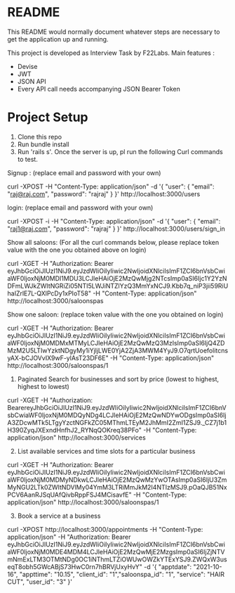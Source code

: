 # README

This README would normally document whatever steps are necessary to get the
application up and running.

This project is developed as Interview Task by F22Labs. Main features :
* Devise
* JWT
* JSON API
* Every API call needs accompanying JSON Bearer Token

# Project Setup

1. Clone this repo
2. Run bundle install
3. Run 'rails s'. Once the server is up, pl run the following Curl commands to test.

Signup : (replace email and password with your own)

curl -XPOST -H "Content-Type: application/json" -d '{ "user": { "email": "raj@raj.com", "password": "rajraj" } }' http://localhost:3000/users


login: (replace email and password with your own)

curl -XPOST -i -H "Content-Type: application/json" -d '{ "user": { "email": "raj1@raj.com", "password": "rajraj" } }' http://localhost:3000/users/sign_in

Show all saloons: (For all the curl commands below, please replace token value with the one you obtained above on login)

curl -XGET -H "Authorization: Bearer eyJhbGciOiJIUzI1NiJ9.eyJzdWIiOiIyIiwic2NwIjoidXNlciIsImF1ZCI6bnVsbCwiaWF0IjoxNjM0MDI1MDU3LCJleHAiOjE2MzQwMjg2NTcsImp0aSI6Ijc1Y2YzNDFmLWJkZWItNGRiZi05NTI5LWJiNTZlYzQ3MmYxNCJ9.Kbb7q_niP3jii59RiUhaIZrlE7L-QXlPcDy1xPIoT58" -H "Content-Type: application/json" http://localhost:3000/saloonspas

Show one saloon: (replace token value with the one you obtained on login)

curl -XGET -H "Authorization: Bearer eyJhbGciOiJIUzI1NiJ9.eyJzdWIiOiIyIiwic2NwIjoidXNlciIsImF1ZCI6bnVsbCwiaWF0IjoxNjM0MDMxMTMyLCJleHAiOjE2MzQwMzQ3MzIsImp0aSI6IjQ4ZDMzM2U5LTIwYzktNDgyMy1iYjljLWE0YjA2ZjA3MWM4YyJ9.O7qrtUoefolitcnsyAX-bCJOVvIX9wF-ylAsT23DF6E" -H "Content-Type: application/json" http://localhost:3000/saloonspas/1

1. Paginated Search for businesses and sort by price (lowest to highest, highest to lowest)

curl -XGET -H "Authorization: BearereyJhbGciOiJIUzI1NiJ9.eyJzdWIiOiIyIiwic2NwIjoidXNlciIsImF1ZCI6bnVsbCwiaWF0IjoxNjM0MDQyNDg4LCJleHAiOjE2MzQwNDYwODgsImp0aSI6IjA3ZDcwMTk5LTgyYzctNGFkZC05MThmLTEyM2JhMmI2ZmI1ZSJ9._CZ7j1b1H390ZyqJXExndHnfhJ2_RYNqQOKreq38PFo" -H "Content-Type: application/json" http://localhost:3000/services

2. List available services and time slots for a particular business

curl -XGET -H "Authorization: Bearer eyJhbGciOiJIUzI1NiJ9.eyJzdWIiOiIyIiwic2NwIjoidXNlciIsImF1ZCI6bnVsbCwiaWF0IjoxNjM0MDMyNDkwLCJleHAiOjE2MzQwMzYwOTAsImp0aSI6IjU3ZmMyNGU2LTk0ZWItNDVlMy04YmM3LTRiMmJkM2I4NTIzMSJ9.pOaQJB51NxPCV6AanRJSqUAfQivbRppFSJ4MCisavfE" -H "Content-Type: application/json" http://localhost:3000/saloonspas/1

3. Book a service at a business

curl -XPOST http://localhost:3000/appointments -H "Content-Type: application/json" -H "Authorization: Bearer eyJhbGciOiJIUzI1NiJ9.eyJzdWIiOiIyIiwic2NwIjoidXNlciIsImF1ZCI6bnVsbCwiaWF0IjoxNjM0MDE4MDM4LCJleHAiOjE2MzQwMjE2MzgsImp0aSI6IjZjNTVmNmExLTM3OTMtNDg0OC1iNThmLTZiOWUwOWZkYTExYSJ9.ZWQxW3useqT8obh5GWcABjS73HwC0rn7hBRVjUxyHvY" -d '{ "apptdate": "2021-10-16", "appttime": "10.15", "client_id": "1","saloonspa_id": "1", "service": "HAIR CUT", "user_id": "3" }' 

